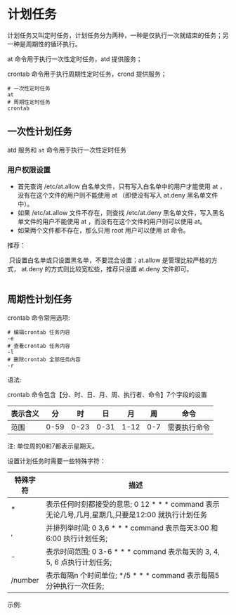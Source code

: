 # 计划任务

计划任务又叫定时任务，计划任务分为两种，一种是仅执行一次就结束的任务；另一种是周期性的循环执行。

at 命令用于执行一次性定时任务，atd 提供服务；

crontab 命令用于执行周期性定时任务，crond 提供服务；

```shell
# 一次性定时任务
at 
# 周期性定时任务
crontab
```



## 一次性计划任务

atd 服务和 `at` 命令用于执行一次性定时任务



### 用户权限设置

- 首先查询 /etc/at.allow 白名单文件，只有写入白名单中的用户才能使用 at ，没有在这个文件的用户则不能使用 at （即使没有写入 at.deny 黑名单文件中）。
- 如果 /etc/at.allow 文件不存在，则查找 /etc/at.deny 黑名单文件，写入黑名单文件的用户不能使用 at ，而没有在这个文件的用户则可以使用 at。
- 如果两个文件都不存在，那么只用 root 用户可以使用 at 命令。



推荐：

​	只设置白名单或只设置黑名单，不要混合设置；at.allow 是管理比较严格的方式， at.deny 的方式则比较宽松些，推荐只设置 at.deny 文件即可。



```

```



## 周期性计划任务

crontab 命令常用选项:

```shell
# 编辑crontab 任务内容
-e
# 查看crontab 任务内容
-l
# 删除crontab 全部任务内容
-r
```

语法:

crontab 命令包含【分、时、日、月、周、执行者、命令】7个字段的设置

| 表示含义 | 分   | 时   | 日   | 月   | 周   | 命令         |
| -------- | ---- | ---- | ---- | ---- | ---- | ------------ |
| 范围     | 0-59 | 0-23 | 0-31 | 1-12 | 0-7  | 需要执行命令 |

注: 单位周的0和7都表示星期天。

设置计划任务时需要一些特殊字符：

| 特殊字符 | 描述                                                         |
| -------- | ------------------------------------------------------------ |
| *        | 表示任何时刻都接受的意思; 0 12 * * * command 表示无论几号,几月,星期几,只要是12:00 就执行计划任务 |
| ,        | 并排列举时间; 0 3,6 * * * command 表示每天3:00 和 6:00 执行计划任务; |
| -        | 表示时间范围; 0 3-6 * * * command 表示每天的 3, 4, 5, 6 点执行计划任务; |
| /number  | 表示每隔n 个时间单位; */5 * * * command 表示每隔5分钟执行一次任务; |

示例:

```

```



